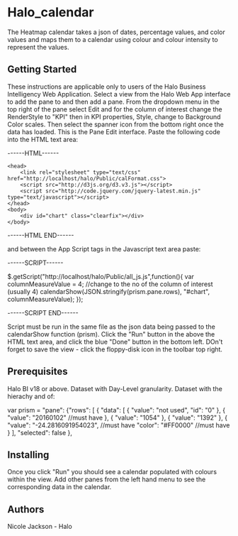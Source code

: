 # Halo_calendar

The Heatmap calendar takes a json of dates, percentage values, and color values and maps them to a calendar using colour and colour intensity to represent the values.

## Getting Started
These instructions are applicable only to users of the Halo Business Intelligency Web Application.
Select a view from the Halo Web App interface to add the pane to and then add a pane. 
From the dropdown menu in the top right of the pane select Edit and for the column of interest change the RenderStyle to "KPI" then in KPI properties, Style, change to Background Color scales.
Then select the spanner icon from the bottom right once the data has loaded.
This is the Pane Edit interface. Paste the following code into the HTML text area:

------HTML------

<!DOCTYPE html>
    <head>
        <link rel="stylesheet" type="text/css" href="http://localhost/halo/Public/calFormat.css">
        <script src="http://d3js.org/d3.v3.js"></script>
        <script src="http://code.jquery.com/jquery-latest.min.js" type="text/javascript"></script>
    </head>
    <body>
        <div id="chart" class="clearfix"></div>
    </body>
</html>

------HTML END------

and between the App Script tags in the Javascript text area paste:

------SCRIPT------

$.getScript("http://localhost/halo/Public/all_js.js",function(){
    var columnMeasureValue = 4; 		//change to the no of the column of interest (usually 4)
    calendarShow(JSON.stringify(prism.pane.rows), "#chart", columnMeasureValue);
});

------SCRIPT END------

Script must be run in the same file as the json data being passed to the calendarShow function (prism).
Click the "Run" button in the above the HTML text area, and click the blue "Done" button in the bottom left.
DOn't forget to save the view - click the floppy-disk icon in the toolbar top right.

## Prerequisites
Halo BI v18 or above.
Dataset with Day-Level granularity.
Dataset with the hierachy and  of:

var prism = "pane": {"rows": [ { "data": [
				{
					"value": "not used",
					"id": "0"
				},
				{
					"value": "20160102"           //must have
				},
				{
					"value": "1054"
				},
				{
					"value": "1392"
				},
				{
					"value": "-24.2816091954023", //must have
					"color": "#FF0000"            //must have
				}
			],
			"selected": false
		},

## Installing
Once you click "Run" you should see a calendar populated with colours within the view.
Add other panes from the left hand menu to see the corresponding data in the calendar.

## Authors
Nicole Jackson - Halo
